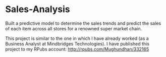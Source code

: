 # Sales-Analysis
Built a predictive model to determine the sales trends and predict the sales of each item across all stores for a renowned super market chain.

This project is similar to the one in which I have already worked (as a Business Analyst at Mindbridges Technologies). I have published this project to my RPubs account: http://rpubs.com/Mughundhan/332165
